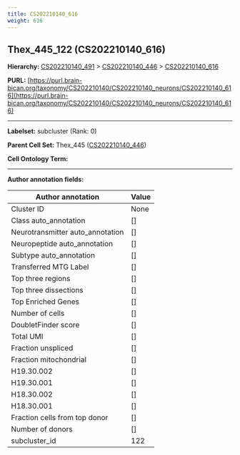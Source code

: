 ```yaml
---
title: CS202210140_616
weight: 616
---
```

## Thex_445_122 (CS202210140_616)
<b>Hierarchy: </b>
[CS202210140_491](../CS202210140_491) >
[CS202210140_446](../CS202210140_446) >
[CS202210140_616](../CS202210140_616)

**PURL:** [https://purl.brain-bican.org/taxonomy/CS202210140/CS202210140_neurons/CS202210140_616](https://purl.brain-bican.org/taxonomy/CS202210140/CS202210140_neurons/CS202210140_616)

---


**Labelset:** subcluster (Rank: 0)

**Parent Cell Set:** Thex_445 ([CS202210140_446](../CS202210140_446))



**Cell Ontology Term:** 

[MARKER GENES.]: #


---

[TRANSFERRED ANNOTATIONS.]: #


[AUTHOR ANNOTATION FIELDS.]: #


**Author annotation fields:**

| Author annotation | Value |
|-------------------|-------|
|Cluster ID|None|
|Class auto_annotation|[]|
|Neurotransmitter auto_annotation|[]|
|Neuropeptide auto_annotation|[]|
|Subtype auto_annotation|[]|
|Transferred MTG Label|[]|
|Top three regions|[]|
|Top three dissections|[]|
|Top Enriched Genes|[]|
|Number of cells|[]|
|DoubletFinder score|[]|
|Total UMI|[]|
|Fraction unspliced|[]|
|Fraction mitochondrial|[]|
|H19.30.002|[]|
|H19.30.001|[]|
|H18.30.002|[]|
|H18.30.001|[]|
|Fraction cells from top donor|[]|
|Number of donors|[]|
|subcluster_id|122|
